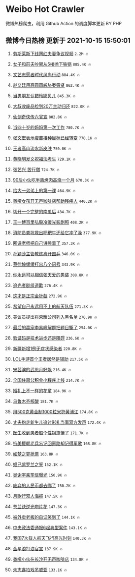 # Weibo Hot Crawler 



微博热榜爬虫，利用 Github Action 的调度脚本更新 BY PHP 


## 微博今日热榜 更新于 2021-10-15 15:50:01 
1. [劳斯莱斯下线网红夫妻争议视频](https://s.weibo.com/weibo?q=%23%E5%8A%B3%E6%96%AF%E8%8E%B1%E6%96%AF%E4%B8%8B%E7%BA%BF%E7%BD%91%E7%BA%A2%E5%A4%AB%E5%A6%BB%E4%BA%89%E8%AE%AE%E8%A7%86%E9%A2%91%23&Refer=top) `2.2M 🔥` 

1. [女子和前夫吵架从5楼抛下铁锅](https://s.weibo.com/weibo?q=%23%E5%A5%B3%E5%AD%90%E5%92%8C%E5%89%8D%E5%A4%AB%E5%90%B5%E6%9E%B6%E4%BB%8E5%E6%A5%BC%E6%8A%9B%E4%B8%8B%E9%93%81%E9%94%85%23&Refer=top) `885.4K 🔥` 

1. [文艺志愿者时代风尚行动](https://s.weibo.com/weibo?q=%23%E6%96%87%E8%89%BA%E5%BF%97%E6%84%BF%E8%80%85%E6%97%B6%E4%BB%A3%E9%A3%8E%E5%B0%9A%E8%A1%8C%E5%8A%A8%23&Refer=top) `884.4K 🔥` 

1. [赵又廷用高圆圆威胁秦霄贤](https://s.weibo.com/weibo?q=%23%E8%B5%B5%E5%8F%88%E5%BB%B7%E7%94%A8%E9%AB%98%E5%9C%86%E5%9C%86%E5%A8%81%E8%83%81%E7%A7%A6%E9%9C%84%E8%B4%A4%23&Refer=top) `862.4K 🔥` 

1. [当男朋友认错玲娜贝儿](https://s.weibo.com/weibo?q=%23%E5%BD%93%E7%94%B7%E6%9C%8B%E5%8F%8B%E8%AE%A4%E9%94%99%E7%8E%B2%E5%A8%9C%E8%B4%9D%E5%84%BF%23&Refer=top) `845.3K 🔥` 

1. [大叔收废品捡到20万主动归还](https://s.weibo.com/weibo?q=%23%E5%A4%A7%E5%8F%94%E6%94%B6%E5%BA%9F%E5%93%81%E6%8D%A1%E5%88%B020%E4%B8%87%E4%B8%BB%E5%8A%A8%E5%BD%92%E8%BF%98%23&Refer=top) `822.0K 🔥` 

1. [仙剑奇侠传六官宣](https://s.weibo.com/weibo?q=%23%E4%BB%99%E5%89%91%E5%A5%87%E4%BE%A0%E4%BC%A0%E5%85%AD%E5%AE%98%E5%AE%A3%23&Refer=top) `802.8K 🔥` 

1. [当四十岁的妈妈第一次工作](https://s.weibo.com/weibo?q=%23%E5%BD%93%E5%9B%9B%E5%8D%81%E5%B2%81%E7%9A%84%E5%A6%88%E5%A6%88%E7%AC%AC%E4%B8%80%E6%AC%A1%E5%B7%A5%E4%BD%9C%23&Refer=top) `780.7K 🔥` 

1. [张文宏表示疫苗接种目标已经转变](https://s.weibo.com/weibo?q=%23%E5%BC%A0%E6%96%87%E5%AE%8F%E8%A1%A8%E7%A4%BA%E7%96%AB%E8%8B%97%E6%8E%A5%E7%A7%8D%E7%9B%AE%E6%A0%87%E5%B7%B2%E7%BB%8F%E8%BD%AC%E5%8F%98%23&Refer=top) `770.1K 🔥` 

1. [王者高山流水新皮肤](https://s.weibo.com/weibo?q=%23%E7%8E%8B%E8%80%85%E9%AB%98%E5%B1%B1%E6%B5%81%E6%B0%B4%E6%96%B0%E7%9A%AE%E8%82%A4%23&Refer=top) `750.0K 🔥` 

1. [黄晓明发文祝福法考生](https://s.weibo.com/weibo?q=%23%E9%BB%84%E6%99%93%E6%98%8E%E5%8F%91%E6%96%87%E7%A5%9D%E7%A6%8F%E6%B3%95%E8%80%83%E7%94%9F%23&Refer=top) `729.1K 🔥` 

1. [张艺兴 苦行僧](https://s.weibo.com/weibo?q=%E5%BC%A0%E8%89%BA%E5%85%B4%20%E8%8B%A6%E8%A1%8C%E5%83%A7&Refer=top) `724.7K 🔥` 

1. [90后小伙吃半熟烤肉高烧一个月](https://s.weibo.com/weibo?q=%2390%E5%90%8E%E5%B0%8F%E4%BC%99%E5%90%83%E5%8D%8A%E7%86%9F%E7%83%A4%E8%82%89%E9%AB%98%E7%83%A7%E4%B8%80%E4%B8%AA%E6%9C%88%23&Refer=top) `670.3K 🔥` 

1. [给大一弟弟上的第一课](https://s.weibo.com/weibo?q=%23%E7%BB%99%E5%A4%A7%E4%B8%80%E5%BC%9F%E5%BC%9F%E4%B8%8A%E7%9A%84%E7%AC%AC%E4%B8%80%E8%AF%BE%23&Refer=top) `464.9K 🔥` 

1. [聋哑女孩开无声咖啡店帮助残疾人](https://s.weibo.com/weibo?q=%23%E8%81%8B%E5%93%91%E5%A5%B3%E5%AD%A9%E5%BC%80%E6%97%A0%E5%A3%B0%E5%92%96%E5%95%A1%E5%BA%97%E5%B8%AE%E5%8A%A9%E6%AE%8B%E7%96%BE%E4%BA%BA%23&Refer=top) `440.2K 🔥` 

1. [切开一个完整的南瓜后](https://s.weibo.com/weibo?q=%23%E5%88%87%E5%BC%80%E4%B8%80%E4%B8%AA%E5%AE%8C%E6%95%B4%E7%9A%84%E5%8D%97%E7%93%9C%E5%90%8E%23&Refer=top) `434.7K 🔥` 

1. [王一博百里弘毅冷暖光影剧照](https://s.weibo.com/weibo?q=%23%E7%8E%8B%E4%B8%80%E5%8D%9A%E7%99%BE%E9%87%8C%E5%BC%98%E6%AF%85%E5%86%B7%E6%9A%96%E5%85%89%E5%BD%B1%E5%89%A7%E7%85%A7%23&Refer=top) `408.2K 🔥` 

1. [消防员粪坑救出粑粑牛还给它冲了澡](https://s.weibo.com/weibo?q=%23%E6%B6%88%E9%98%B2%E5%91%98%E7%B2%AA%E5%9D%91%E6%95%91%E5%87%BA%E7%B2%91%E7%B2%91%E7%89%9B%E8%BF%98%E7%BB%99%E5%AE%83%E5%86%B2%E4%BA%86%E6%BE%A1%23&Refer=top) `377.9K 🔥` 

1. [网课老师把自己讲睡着了](https://s.weibo.com/weibo?q=%23%E7%BD%91%E8%AF%BE%E8%80%81%E5%B8%88%E6%8A%8A%E8%87%AA%E5%B7%B1%E8%AE%B2%E7%9D%A1%E7%9D%80%E4%BA%86%23&Refer=top) `357.3K 🔥` 

1. [孙颖莎主管教练离开国乒](https://s.weibo.com/weibo?q=%23%E5%AD%99%E9%A2%96%E8%8E%8E%E4%B8%BB%E7%AE%A1%E6%95%99%E7%BB%83%E7%A6%BB%E5%BC%80%E5%9B%BD%E4%B9%92%23&Refer=top) `346.0K 🔥` 

1. [蔡徐坤缓缓打出八个问号](https://s.weibo.com/weibo?q=%23%E8%94%A1%E5%BE%90%E5%9D%A4%E7%BC%93%E7%BC%93%E6%89%93%E5%87%BA%E5%85%AB%E4%B8%AA%E9%97%AE%E5%8F%B7%23&Refer=top) `343.9K 🔥` 

1. [你永远可以相信张天爱的男装](https://s.weibo.com/weibo?q=%23%E4%BD%A0%E6%B0%B8%E8%BF%9C%E5%8F%AF%E4%BB%A5%E7%9B%B8%E4%BF%A1%E5%BC%A0%E5%A4%A9%E7%88%B1%E7%9A%84%E7%94%B7%E8%A3%85%23&Refer=top) `308.8K 🔥` 

1. [追光者剧组道歉](https://s.weibo.com/weibo?q=%23%E8%BF%BD%E5%85%89%E8%80%85%E5%89%A7%E7%BB%84%E9%81%93%E6%AD%89%23&Refer=top) `276.4K 🔥` 

1. [这才是正宗金针菇](https://s.weibo.com/weibo?q=%23%E8%BF%99%E6%89%8D%E6%98%AF%E6%AD%A3%E5%AE%97%E9%87%91%E9%92%88%E8%8F%87%23&Refer=top) `272.9K 🔥` 

1. [希望自己永远用不上的航天队伍](https://s.weibo.com/weibo?q=%23%E5%B8%8C%E6%9C%9B%E8%87%AA%E5%B7%B1%E6%B0%B8%E8%BF%9C%E7%94%A8%E4%B8%8D%E4%B8%8A%E7%9A%84%E8%88%AA%E5%A4%A9%E9%98%9F%E4%BC%8D%23&Refer=top) `271.3K 🔥` 

1. [美议员提出将荣耀公司列入黑名单](https://s.weibo.com/weibo?q=%23%E7%BE%8E%E8%AE%AE%E5%91%98%E6%8F%90%E5%87%BA%E5%B0%86%E8%8D%A3%E8%80%80%E5%85%AC%E5%8F%B8%E5%88%97%E5%85%A5%E9%BB%91%E5%90%8D%E5%8D%95%23&Refer=top) `270.9K 🔥` 

1. [最后的赢家李易峰解题把题目撕了](https://s.weibo.com/weibo?q=%23%E6%9C%80%E5%90%8E%E7%9A%84%E8%B5%A2%E5%AE%B6%E6%9D%8E%E6%98%93%E5%B3%B0%E8%A7%A3%E9%A2%98%E6%8A%8A%E9%A2%98%E7%9B%AE%E6%92%95%E4%BA%86%23&Refer=top) `254.0K 🔥` 

1. [验证码是技术进步还是阻碍](https://s.weibo.com/weibo?q=%23%E9%AA%8C%E8%AF%81%E7%A0%81%E6%98%AF%E6%8A%80%E6%9C%AF%E8%BF%9B%E6%AD%A5%E8%BF%98%E6%98%AF%E9%98%BB%E7%A2%8D%23&Refer=top) `236.6K 🔥` 

1. [新疆新增1例无症状感染者](https://s.weibo.com/weibo?q=%23%E6%96%B0%E7%96%86%E6%96%B0%E5%A2%9E1%E4%BE%8B%E6%97%A0%E7%97%87%E7%8A%B6%E6%84%9F%E6%9F%93%E8%80%85%23&Refer=top) `220.8K 🔥` 

1. [LOL手游首个王者居然是辅助](https://s.weibo.com/weibo?q=%23LOL%E6%89%8B%E6%B8%B8%E9%A6%96%E4%B8%AA%E7%8E%8B%E8%80%85%E5%B1%85%E7%84%B6%E6%98%AF%E8%BE%85%E5%8A%A9%23&Refer=top) `217.5K 🔥` 

1. [宋茜演的武思月好飒](https://s.weibo.com/weibo?q=%23%E5%AE%8B%E8%8C%9C%E6%BC%94%E7%9A%84%E6%AD%A6%E6%80%9D%E6%9C%88%E5%A5%BD%E9%A3%92%23&Refer=top) `216.4K 🔥` 

1. [全国住房公积金小程序上线](https://s.weibo.com/weibo?q=%23%E5%85%A8%E5%9B%BD%E4%BD%8F%E6%88%BF%E5%85%AC%E7%A7%AF%E9%87%91%E5%B0%8F%E7%A8%8B%E5%BA%8F%E4%B8%8A%E7%BA%BF%23&Refer=top) `214.7K 🔥` 

1. [婚礼上不一样的花童](https://s.weibo.com/weibo?q=%23%E5%A9%9A%E7%A4%BC%E4%B8%8A%E4%B8%8D%E4%B8%80%E6%A0%B7%E7%9A%84%E8%8A%B1%E7%AB%A5%23&Refer=top) `184.9K 🔥` 

1. [乌鲁木齐核酸](https://s.weibo.com/weibo?q=%E4%B9%8C%E9%B2%81%E6%9C%A8%E9%BD%90%E6%A0%B8%E9%85%B8&Refer=top) `181.7K 🔥` 

1. [用500克黄金制1000粒米扔黄浦江](https://s.weibo.com/weibo?q=%23%E7%94%A8500%E5%85%8B%E9%BB%84%E9%87%91%E5%88%B61000%E7%B2%92%E7%B1%B3%E6%89%94%E9%BB%84%E6%B5%A6%E6%B1%9F%23&Refer=top) `174.8K 🔥` 

1. [丈夫抱走新生儿追讨彩礼当事双方发声](https://s.weibo.com/weibo?q=%23%E4%B8%88%E5%A4%AB%E6%8A%B1%E8%B5%B0%E6%96%B0%E7%94%9F%E5%84%BF%E8%BF%BD%E8%AE%A8%E5%BD%A9%E7%A4%BC%E5%BD%93%E4%BA%8B%E5%8F%8C%E6%96%B9%E5%8F%91%E5%A3%B0%23&Refer=top) `172.4K 🔥` 

1. [医生收到患者超个性锦旗懵了](https://s.weibo.com/weibo?q=%23%E5%8C%BB%E7%94%9F%E6%94%B6%E5%88%B0%E6%82%A3%E8%80%85%E8%B6%85%E4%B8%AA%E6%80%A7%E9%94%A6%E6%97%97%E6%87%B5%E4%BA%86%23&Refer=top) `171.7K 🔥` 

1. [抗美援朝老兵忘记回家路却记得军歌](https://s.weibo.com/weibo?q=%23%E6%8A%97%E7%BE%8E%E6%8F%B4%E6%9C%9D%E8%80%81%E5%85%B5%E5%BF%98%E8%AE%B0%E5%9B%9E%E5%AE%B6%E8%B7%AF%E5%8D%B4%E8%AE%B0%E5%BE%97%E5%86%9B%E6%AD%8C%23&Refer=top) `168.8K 🔥` 

1. [如梦之梦抢票](https://s.weibo.com/weibo?q=%23%E5%A6%82%E6%A2%A6%E4%B9%8B%E6%A2%A6%E6%8A%A2%E7%A5%A8%23&Refer=top) `163.8K 🔥` 

1. [妲己紫罗兰之誓](https://s.weibo.com/weibo?q=%23%E5%A6%B2%E5%B7%B1%E7%B4%AB%E7%BD%97%E5%85%B0%E4%B9%8B%E8%AA%93%23&Refer=top) `152.1K 🔥` 

1. [吴谢宇亲笔信曝光](https://s.weibo.com/weibo?q=%23%E5%90%B4%E8%B0%A2%E5%AE%87%E4%BA%B2%E7%AC%94%E4%BF%A1%E6%9B%9D%E5%85%89%23&Refer=top) `150.9K 🔥` 

1. [废弃的人民币都去哪了](https://s.weibo.com/weibo?q=%23%E5%BA%9F%E5%BC%83%E7%9A%84%E4%BA%BA%E6%B0%91%E5%B8%81%E9%83%BD%E5%8E%BB%E5%93%AA%E4%BA%86%23&Refer=top) `150.2K 🔥` 

1. [月歌行双人海报](https://s.weibo.com/weibo?q=%23%E6%9C%88%E6%AD%8C%E8%A1%8C%E5%8F%8C%E4%BA%BA%E6%B5%B7%E6%8A%A5%23&Refer=top) `147.5K 🔥` 

1. [苍兰诀逆光吻片花](https://s.weibo.com/weibo?q=%23%E8%8B%8D%E5%85%B0%E8%AF%80%E9%80%86%E5%85%89%E5%90%BB%E7%89%87%E8%8A%B1%23&Refer=top) `147.3K 🔥` 

1. [被外卖老板的自证笑到了](https://s.weibo.com/weibo?q=%23%E8%A2%AB%E5%A4%96%E5%8D%96%E8%80%81%E6%9D%BF%E7%9A%84%E8%87%AA%E8%AF%81%E7%AC%91%E5%88%B0%E4%BA%86%23&Refer=top) `144.1K 🔥` 

1. [中央政法委通报6起典型案件](https://s.weibo.com/weibo?q=%23%E4%B8%AD%E5%A4%AE%E6%94%BF%E6%B3%95%E5%A7%94%E9%80%9A%E6%8A%A56%E8%B5%B7%E5%85%B8%E5%9E%8B%E6%A1%88%E4%BB%B6%23&Refer=top) `143.1K 🔥` 

1. [我国7次载人航天飞行高光时刻](https://s.weibo.com/weibo?q=%23%E6%88%91%E5%9B%BD7%E6%AC%A1%E8%BD%BD%E4%BA%BA%E8%88%AA%E5%A4%A9%E9%A3%9E%E8%A1%8C%E9%AB%98%E5%85%89%E6%97%B6%E5%88%BB%23&Refer=top) `140.3K 🔥` 

1. [金星浪打浪官宣](https://s.weibo.com/weibo?q=%23%E9%87%91%E6%98%9F%E6%B5%AA%E6%89%93%E6%B5%AA%E5%AE%98%E5%AE%A3%23&Refer=top) `137.9K 🔥` 

1. [聋哑小伙在长沙开无声咖啡店](https://s.weibo.com/weibo?q=%23%E8%81%8B%E5%93%91%E5%B0%8F%E4%BC%99%E5%9C%A8%E9%95%BF%E6%B2%99%E5%BC%80%E6%97%A0%E5%A3%B0%E5%92%96%E5%95%A1%E5%BA%97%23&Refer=top) `134.8K 🔥` 

1. [朱志鑫拍戏吊威亚](https://s.weibo.com/weibo?q=%23%E6%9C%B1%E5%BF%97%E9%91%AB%E6%8B%8D%E6%88%8F%E5%90%8A%E5%A8%81%E4%BA%9A%23&Refer=top) `133.1K 🔥` 

